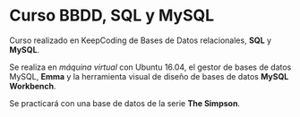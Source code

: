 # Curso BBDD, SQL y MySQL

Curso realizado en KeepCoding de Bases de Datos relacionales, **SQL** y **MySQL**.

Se realiza en *máquina virtual* con Ubuntu 16.04, el gestor de bases de datos MySQL, **Emma** y la herramienta visual de diseño de bases de datos **MySQL Workbench**.

Se practicará con una base de datos de la serie **The Simpson**.
